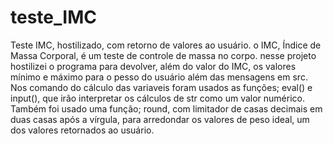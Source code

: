 # teste_IMC
Teste IMC, hostilizado, com retorno de valores ao usuário.
o IMC, Índice de Massa Corporal, é um teste de controle de massa no corpo.
nesse projeto hostilizei o programa para devolver, além do valor do IMC, os valores mínimo e máximo para o pesso do usuário além das mensagens em src.
Nos comando do cálculo das variaveis foram usados as funções; eval() e input(), que irão interpretar os cálculos de str como um valor numérico.
Também foi usado uma função; round, com limitador de casas decimais em duas casas após a vírgula, para arredondar os valores de peso ideal, um dos valores retornados ao usuário.

